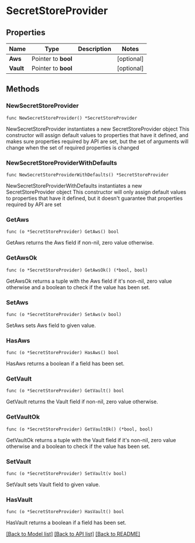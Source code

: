 # SecretStoreProvider

## Properties

Name | Type | Description | Notes
------------ | ------------- | ------------- | -------------
**Aws** | Pointer to **bool** |  | [optional] 
**Vault** | Pointer to **bool** |  | [optional] 

## Methods

### NewSecretStoreProvider

`func NewSecretStoreProvider() *SecretStoreProvider`

NewSecretStoreProvider instantiates a new SecretStoreProvider object
This constructor will assign default values to properties that have it defined,
and makes sure properties required by API are set, but the set of arguments
will change when the set of required properties is changed

### NewSecretStoreProviderWithDefaults

`func NewSecretStoreProviderWithDefaults() *SecretStoreProvider`

NewSecretStoreProviderWithDefaults instantiates a new SecretStoreProvider object
This constructor will only assign default values to properties that have it defined,
but it doesn't guarantee that properties required by API are set

### GetAws

`func (o *SecretStoreProvider) GetAws() bool`

GetAws returns the Aws field if non-nil, zero value otherwise.

### GetAwsOk

`func (o *SecretStoreProvider) GetAwsOk() (*bool, bool)`

GetAwsOk returns a tuple with the Aws field if it's non-nil, zero value otherwise
and a boolean to check if the value has been set.

### SetAws

`func (o *SecretStoreProvider) SetAws(v bool)`

SetAws sets Aws field to given value.

### HasAws

`func (o *SecretStoreProvider) HasAws() bool`

HasAws returns a boolean if a field has been set.

### GetVault

`func (o *SecretStoreProvider) GetVault() bool`

GetVault returns the Vault field if non-nil, zero value otherwise.

### GetVaultOk

`func (o *SecretStoreProvider) GetVaultOk() (*bool, bool)`

GetVaultOk returns a tuple with the Vault field if it's non-nil, zero value otherwise
and a boolean to check if the value has been set.

### SetVault

`func (o *SecretStoreProvider) SetVault(v bool)`

SetVault sets Vault field to given value.

### HasVault

`func (o *SecretStoreProvider) HasVault() bool`

HasVault returns a boolean if a field has been set.


[[Back to Model list]](../README.md#documentation-for-models) [[Back to API list]](../README.md#documentation-for-api-endpoints) [[Back to README]](../README.md)


